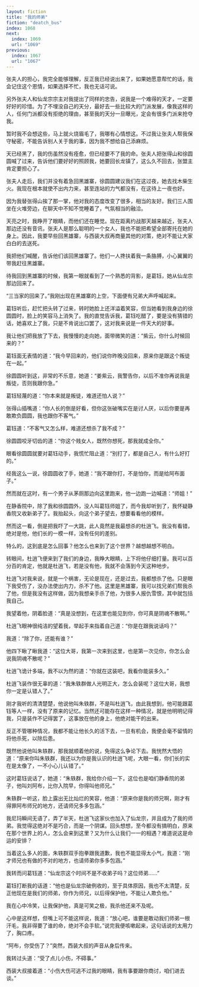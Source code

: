 ```yaml
---
layout: fiction
title: "我的师弟"
fiction: "deatch_bus"
index: 1068
next:
  index: 1069
  url: "1069"
previous:
  index: 1067
  url: "1067"
---
```

张夫人的担心，我完全能够理解，反正我已经说出来了，如果她愿意帮忙的话，我会记住这个恩情，如果选择不忙，我也无话可说。

另外张夫人和仙龙宗宗主对我提出了同样的忠告，说我是一个难得的天才，一定要好好的珍惜。为了不埋没自己的天分，最好去一些比较大的门派发展，像我这样的人，任何门派都没有拒绝的理由，甚至我的天分一旦曝光，定会有很多门派来抢夺我。

暂时我不会想这些，马上就火烧眉毛了，我哪有心情想这。不过我让张夫人帮我保守秘密，不能告诉别人关于我的事，因为我不想给自己添麻烦。

天已经黑了，我的伤虽然没有痊愈，但已经要不了我的命。张夫人把张得山和徐圆圆喊了过来，告诉他们要好好的照顾我，她要回长龙镇了，这么久不回去，张盟主肯定要担心了。

张夫人走后，我们并没有着急回黑雄寨，徐圆圆建议我们在这过夜，她去找木柴生火。我现在根本就使不出内力来，甚至连站的力气都没有，在这待上一夜也好。

因为我替张得山挨了那一掌，他对我的态度改变了很多，相当的友好。我们三人围坐在火堆旁边，在聊天中不知不觉睡着了，气氛相当的融洽。

天亮之时，我睁开了眼睛，而他们还在睡觉。现在距离约战那天越来越近，张夫人那边还没有音讯，张夫人是那么聪明的一个女人，我也不能把希望全部寄托在她的身上。因此，我要早些回黑雄寨，与西装大叔再商量其他的对策，绝对不能让大家白白的去送死。

我把他们喊醒，告诉他们该回黑雄寨了。他们一人搀扶着我一条胳膊，小心翼翼的带我赶往黑雄寨。

待我回到黑雄寨的时候，我第一眼就看到了一个熟悉的背影，是葛钰，她从仙龙宗那边回来了。

“三当家的回来了。”我刚出现在黑雄寨的上空，下面便有兄弟大声呼喊起来。

葛钰听后，赶忙把头转了过来，转时她脸上还洋溢着笑容，但当她看到我身边的徐圆圆时，脸上的笑容马上消失了。我的直觉告诉我，葛钰吃醋了，要是没有猜错的话，她喜欢上了我，只是不肯说出口罢了，这对我来说是一件天大的好事。

我让他们把我放了下去，我慢慢的走向她，面带微笑的道：“紫云，你什么时候回来的？”

葛钰面无表情的道：“我今早回来的，他们说你昨晚没回来，原来你是跟这个叛徒在一起。”

徐圆圆听到这，非常的不乐意，她道：“姜紫云，我警告你，以后不准你再说我是叛徒，否则我跟你急。”

葛钰轻蔑的道：“你本来就是叛徒，难道还怕人说？”

张得山插嘴道：“你人长的倒是好看，但你这张破嘴实在是讨人厌，以后你要是再敢欺负圆圆，我也跟你不客气。”

葛钰道：“不客气又怎么样，难道还想杀了我不成？”

徐圆圆咬牙切齿的道：“你这个贱女人，既然你想死，那我就成全你。”

眼看徐圆圆就要对葛钰动手，我慌忙阻止道：“别打了，都是自己人，有什么好打的。”

经我这么一说，徐圆圆收了手，她道：“我不跟你打，不是怕你，而是给阿布面子。”

然而就在这时，有一个男子从茅厕那边向这里跑来，他一边跑一边喊道：“师姐！”

在静香院中，除了我和徐圆圆外，没人叫葛钰师姐了，而今我却听到了，我怀疑静香院又收新弟子了。我抬起头，向这个弟子望去，想要看看他的模样。

然而这一看，倒是把我吓了一大跳，此人竟然是我最想杀的杜逍飞。我没有看错，绝对是他，他们长的一模一样，没有任何的差别。

特么的，这到底是怎么回事？他怎么也来到了这个世界？越想越想不明白。

转眼间，杜逍飞便来到了我们的身边，我睁大眼睛，上下将他仔细打量。我可以百分百的肯定，他就是杜逍飞，若是没有他，我就不会落到今天这种地步。

杜逍飞对我来说，就是一个祸害，无论是现在，还是过去，我都想杀了他。只是眼下我受伤了，没办法使出内力，杀不了他。这里是黑雄寨，我可以找兄弟们帮我杀了他，但是我没有这样做，因为我想亲手杀了他，为很多人报仇雪恨，其中就包括我自己。

我望着他，阴着脸道：“真是没想到，在这里也能见到你，你可真是阴魂不散啊。”

杜逍飞眼神很纯洁的望着我，举起手来指着自己道：“你是在跟我说话吗？”

我道：“除了你，还能有谁？”

他四下瞅了瞅我道：“这位大哥，我第一次来到这里，也是第一次见你，你怎么会说我阴魂不散呢？”

杜逍飞诡计多端，我不以为然的道：“你就在这装吧，我看你能装多久。”

杜逍飞装作很无辜的道：“我朱轶群做人光明正大，怎么会装呢？这位大哥，我想你一定是认错人了。”

刚才我听的清清楚楚，他说他叫朱轶群，不是叫杜逍飞，由此我想到，他可能跟葛钰等人一样，没有了原来的记忆。当然还可能存在这样一种情况，就是他明明记得我，只是装作不记得罢了，这事放在他的身上，他绝对能干的出来。

反正不管哪种情况，我都不能让他长久的活下去，一旦有机会，我便会毫不留情的将他杀死，以除后患。

既然他说他叫朱轶群，那我就顺着他的说，免得这么争论下去。我恍然大悟的道：“原来你叫朱轶群，我还以为你是我认识的杜逍飞呢，大眼一看，你们长的实在是太像了，一不小心儿认错了。”

这时葛钰说话了，她道：“朱轶群，我给你介绍一下，这位也是咱们静香院的弟子，他叫刘阿布，比你入院早，你得叫他师兄。”

朱轶群一听这，脸上露出无比灿烂的笑容，他道：“原来你是我的师兄啊，刚才有得罪阿布师兄的地方，还请师兄多多包涵。”

我尼玛瞬间无语了，弄了半天，杜逍飞这家伙也加入了仙龙宗，并且成为了我的师弟。我觉得这绝对不是巧合，而是一个阴谋。回头想想，至今都没有搞明白，原来在那个世界上的人，怎么会来到这里？又为什么让我们一一的相遇？难道说这是命运的安排？

当着这么多人的面，朱轶群双手抱拳跟我道歉，我也不能显得太小气，我道：“刚才师兄也有做的不对的地方，也请师弟你多多包涵。”

我转而问葛钰道：“仙龙宗这个时间不是不收弟子吗？这位师弟……”

葛钰打断我的话道：“他也是仙龙宗破例收的，至于具体原因，我也不太清楚，反正他现在是我们的师弟，你作为师兄，以后得保护他，不能让人欺负他。”

我在心中冷笑，让我保护他，真是可笑之极，我杀他还来不及呢。

心中是这样想，但嘴上可不能这样说，我道：“放心吧，谁要是敢动我们师弟一根汗毛，我非得要了谁的命，绝对不会手软。”说完我便咳嗽起来，这句话说的太用力了，胸口疼。

“阿布，你受伤了？”突然，西装大叔的声音从身后传来。

我转过头道：“受了点儿小伤，不碍事。”

西装大叔接着道：“小伤大伤可逃不过我的眼睛，我有事要跟你商讨，咱们进去谈。”